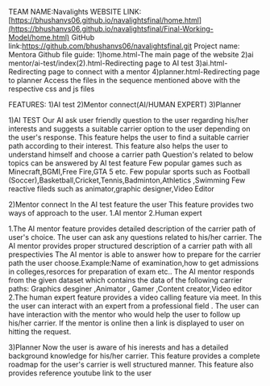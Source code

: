 TEAM NAME:Navalights
WEBSITE LINK: [https://bhushanvs06.github.io/navalightsfinal/home.html](https://bhushanvs06.github.io/navalightsfinal/Final-Working-Model/home.html)
GitHub link:https://github.com/bhushanvs06/navalightsfinal.git
Project name: Mentora
Github file guide:
1)home.html-The main page of the website
2)ai mentor/ai-test/index(2).html-Redirecting page to AI test
3)ai.html-Redirecting page to connect with a mentor
4)planner.html-Redirecting page to planner
Access the files in the sequence mentioned above with the respective css and js files


FEATURES:
1)AI test
2)Mentor connect(AI/HUMAN EXPERT)
3)Planner


1)AI TEST
Our AI ask user friendly question to the user regarding his/her interests and suggests a suitable carrier option to the user depending on the user's response.
This feature helps the user to find a suitable carrier path according to their interest.
This feature also helps the user to understand himself and choose a carrier path
Question's related to below topics can be answered by AI test  feature 
Few popular games such as  Minecraft,BGMI,Free Fire,GTA 5 etc. 
Few popular  sports such as Football (Soccer),Basketball,Cricket,Tennis,Badminton,Athletics ,Swimming
Few reactive fileds such as animator,graphic designer,Video Editor


2)Mentor connect 
In the AI test feature the user
This feature provides two ways of approach to the user.
1.AI mentor
2.Human expert

1.The AI mentor feature provides detailed description of the carrier path of user's choice.
 The user can ask any questions related to his/her carrier.
The AI mentor provides proper structured description of a carrier path with all prespectivies
The AI mentor is able to answer how to prepare for the carrier path the user choose.Example:Name of examination,how to get admissions in colleges,resorces for preparation of exam etc..
The AI mentor responds from the given dataset which contains the data of the following carrier paths:
Graphics desginer ,Animator , Gamer ,Content creator,Video editor
2.The human expert feature provides a video calling feature via meet.
  In this the user can interact with an expert from a professional field .
   The user can have  interaction with the mentor who would help the user to follow up his/her carrier.
   If the mentor is online then a link is displayed to user on hitting the request.


3)Planner 
    Now the user is aware of his inerests and has a detailed background knowledge for his/her carrier.
    This feature provides a complete roadmap for the user's carrier is well structured manner.
     This feature also provides reference youtube link to the user
